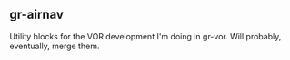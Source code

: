 ## gr-airnav

Utility blocks for the VOR development I'm doing in gr-vor. Will probably, eventually, merge them.
